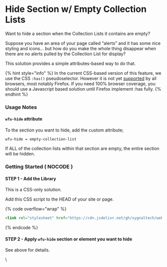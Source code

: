 # Hide Section w/ Empty Collection Lists

Want to hide a section when the Collection Lists it contains are empty?

Suppose you have an area of your page called “alerts” and it has some nice styling and icons… but how do you make the whole thing disappear when there are no alerts pulled by the Collection List for display?

This solution provides a simple attributes-based way to do that.

{% hint style="info" %}
In the current CSS-based version of this feature, we use the CSS `:has()` pseudoselector. However it is not yet [supported](https://caniuse.com/css-has) by all browsers, most notably Firefox. If you need 100% browser coverage, you should use a Javascript based solution until Firefox implement :has fully.&#x20;
{% endhint %}

### Usage Notes <a href="#usage-notes" id="usage-notes"></a>

#### `wfu-hide` attribute <a href="#wfu-hide-attribute" id="wfu-hide-attribute"></a>

To the section you want to hide, add the custom attribute;

```
wfu-hide = empty-collection-list
```

If ALL of the collection lists within that section are empty, the entire section will be hidden.

### Getting Started ( NOCODE ) <a href="#getting-started-nocode" id="getting-started-nocode"></a>

#### STEP 1 - Add the Library <a href="#step-1---add-the-library" id="step-1---add-the-library"></a>

This is a CSS-only solution.

Add this CSS script to the HEAD of your site or page.

{% code overflow="wrap" %}
```html
<link rel="stylesheet" href="https://cdn.jsdelivr.net/gh/sygnaltech/webflow-util@4.11/dist/css/webflow-html.min.css">
```
{% endcode %}

#### STEP 2 - Apply `wfu-hide` section or element you want to hide <a href="#step-2---apply-wfu-hide-section-or-element-you-want-to-hide" id="step-2---apply-wfu-hide-section-or-element-you-want-to-hide"></a>

See above for details.

\
